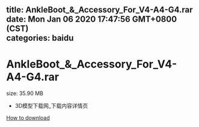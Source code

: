 
title: AnkleBoot_&_Accessory_For_V4-A4-G4.rar
date: Mon Jan 06 2020 17:47:56 GMT+0800 (CST)    
categories: baidu
---

# AnkleBoot_&_Accessory_For_V4-A4-G4.rar
size: 35.90 MB
 - 3D模型下载网_下载内容详情页
 

[How to download](https://bpcam.bemobtrk.com/go/2ceec3aa-1ca2-46d6-b9ff-aaa5c184517c?jno=776)